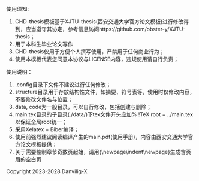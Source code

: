 使用须知:
1. CHD-thesis模板基于XJTU-thesis(西安交通大学官方论文模板)进行修改得到，应当遵守其协定，参考信息访问https://github.com/obster-y/XJTU-thesis；
1. 用于本科生毕业论文写作
1. CHD-thesis仅用于方便个人撰写使用，严禁用于任何商业行为；
1. 使用本模板代表您同意本协议与LICENSE内容，违规使用请自行负责；

使用说明：
1. .config目录下文件不建议进行任何修改；
1. structure目录用于存放结构性文件，如摘要、符号表等，使用时仅修改内容，不要修改文件名与位置；
1. data, code为一般目录，可以自行修改，包括创建与删除；
1. main.tex目录的子目录(./data/)下tex文件开头应加% !TeX root = ../main.tex以保证全局root统一；
1. 采用Xelatex + Biber编译；
1. 使用前强烈建议阅读编译产生的main.pdf(使用手册)，内容由西安交通大学官方论文模板提供；
1. 关于需要控制章节奇数页起始，请用{\newpage\indent\newpage}生成含页眉的空白页


Copyright 2023-2028 Danvilig-X